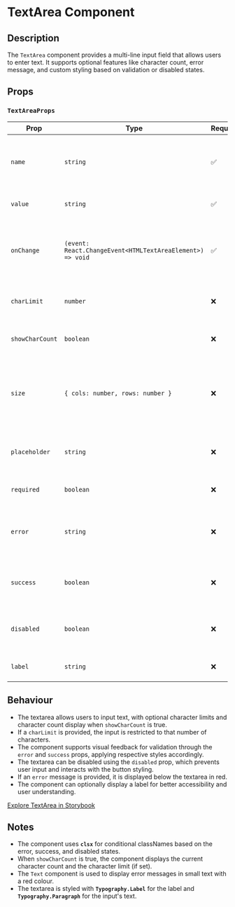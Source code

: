 # TextArea Component

## Description

The `TextArea` component provides a multi-line input field that allows users to enter text. It supports optional features like character count, error message, and custom styling based on validation or disabled states.

## Props

### `TextAreaProps`

| Prop            | Type                                                      | Required | Description                                                                               |
| --------------- | --------------------------------------------------------- | -------- | ----------------------------------------------------------------------------------------- |
| `name`          | `string`                                                  | ✅       | The name of the textarea, used for form submission and identification.                    |
| `value`         | `string`                                                  | ✅       | The current value of the textarea.                                                        |
| `onChange`      | `(event: React.ChangeEvent<HTMLTextAreaElement>) => void` | ✅       | Callback function triggered when the textarea value changes.                              |
| `charLimit`     | `number`                                                  | ❌       | Optional character limit for the textarea.                                                |
| `showCharCount` | `boolean`                                                 | ❌       | If true, displays the character count.                                                    |
| `size`          | `{ cols: number, rows: number }`                          | ❌       | Defines the size of the textarea (columns and rows). Defaults to `{ cols: 30, rows: 4 }`. |
| `placeholder`   | `string`                                                  | ❌       | Placeholder text shown in the textarea when it's empty.                                   |
| `required`      | `boolean`                                                 | ❌       | Specifies if the textarea is required.                                                    |
| `error`         | `string`                                                  | ❌       | Optional error message to display if validation fails.                                    |
| `success`       | `boolean`                                                 | ❌       | If true, applies a success style to the textarea.                                         |
| `disabled`      | `boolean`                                                 | ❌       | If true, disables the textarea and prevents user input.                                   |
| `label`         | `string`                                                  | ❌       | Optional label for the textarea.                                                          |

## Behaviour

- The textarea allows users to input text, with optional character limits and character count display when `showCharCount` is true.
- If a `charLimit` is provided, the input is restricted to that number of characters.
- The component supports visual feedback for validation through the `error` and `success` props, applying respective styles accordingly.
- The textarea can be disabled using the `disabled` prop, which prevents user input and interacts with the button styling.
- If an `error` message is provided, it is displayed below the textarea in red.
- The component can optionally display a label for better accessibility and user understanding.

[Explore TextArea in Storybook](http://localhost:6006/?path=/story/library-forms-inputs-textarea--default&args=error:v&globals=viewport:largeMobile)

## Notes

- The component uses **`clsx`** for conditional classNames based on the error, success, and disabled states.
- When `showCharCount` is true, the component displays the current character count and the character limit (if set).
- The `Text` component is used to display error messages in small text with a red colour.
- The textarea is styled with **`Typography.Label`** for the label and **`Typography.Paragraph`** for the input's text.
